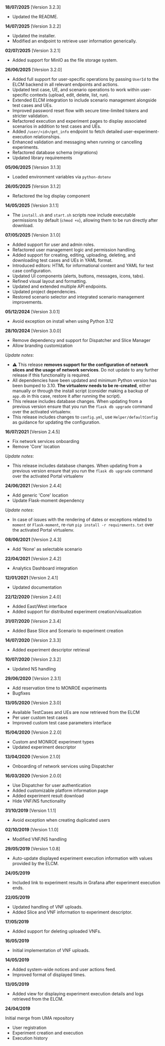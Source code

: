 **18/07/2025** [Version 3.2.3]

- Updated the README.

**14/07/2025** [Version 3.2.2]

- Updated the installer.
- Modified an endpoint to retrieve user information generically.

**02/07/2025** [Version 3.2.1]

 - Added support for MinIO as the file storage system.

**26/06/2025** [Version 3.2.0]

 - Added full support for user-specific operations by passing `UserId` to the ELCM backend in all relevant endpoints and actions.
 - Updated test case, UE, and scenario operations to work within user-specific contexts (upload, edit, delete, list, run).
 - Extended ELCM integration to include scenario management alongside test cases and UEs.
 - Improved password reset flow with secure time-limited tokens and stricter validation.
 - Refactored execution and experiment pages to display associated scenarios in addition to test cases and UEs.
 - Added `/user/<id>/get_info` endpoint to fetch detailed user-experiment-execution relationships.
 - Enhanced validation and messaging when running or cancelling experiments.
 - Refactored database schema (migrations)
 - Updated library requirements

**05/06/2025** [Version 3.1.3]  

 - Loaded environment variables via `python-dotenv`

**26/05/2025** [Version 3.1.2]  

 - Refactored the log display component

**14/05/2025** [Version 3.1.1]  

 - The `install.sh` and `start.sh` scripts now include executable permissions by default (`chmod +x`), allowing them to be run directly after download.

**07/05/2025** [Version 3.1.0]

 - Added support for user and admin roles.
 - Refactored user management logic and permission handling.
 - Added support for creating, editing, uploading, deleting, and downloading test cases and UEs in YAML format.
 - Introduced editors: HTML for informational content and YAML for test case configuration.
 - Updated UI components (alerts, buttons, messages, icons, tabs).
 - Refined visual layout and formatting.
 - Updated and extended multiple API endpoints.
 - Updated project dependencies.
 - Restored scenario selector and integrated scenario management improvements.

**05/12/2024** [Version 3.0.1]

 - Avoid exception on install when using Python 3.12

**28/10/2024** [Version 3.0.0]

 - Remove dependency and support for Dispatcher and Slice Manager
 - Allow branding customization

*Update notes*:
 - ⚠ This release **removes support for the configuration of network slices and the usage of network services**. Do not
   update to any further release if this functionality is required.
 - All dependencies have been updated and minimum Python version has been bumped to 3.10. **The virtualenv needs to be
   re-created**, either manually or through the install script (consider making a backup of `app.db` in this case,
   restore it after running the script).
 - This release includes database changes. When updating from a previous version ensure that you
   run the `flask db upgrade` command over the activated virtualenv.
 - This release includes changes to `config.yml`, use `Helper/defaultConfig` as guidance for updating the configuration.

**16/07/2021** [Version 2.4.5]

 - Fix network services onboarding
 - Remove 'Core' location

*Update notes*:
- This release includes database changes. When updating from a previous version ensure that you
run the `flask db upgrade` command over the activated Portal virtualenv

**24/06/2021** [Version 2.4.4]

 - Add generic 'Core' location
 - Update Flask-moment dependency

*Update notes*:
- In case of issues with the rendering of dates or exceptions related to `moment` or `Flask-moment`,
re-run `pip install -r requirements.txt` over the activated Portal virtualenv.

**08/06/2021** [Version 2.4.3]

 - Add 'None' as selectable scenario

**22/04/2021** [Version 2.4.2]

 - Analytics Dashboard integration

**12/01/2021** [Version 2.4.1]

 - Updated documentation

**22/12/2020** [Version 2.4.0]

 - Added East/West interface
 - Added support for distributed experiment creation/visualization

**31/07/2020** [Version 2.3.4]

 - Added Base Slice and Scenario to experiment creation

**14/07/2020** [Version 2.3.3]

 - Added experiment descriptor retrieval

**10/07/2020** [Version 2.3.2]

 - Updated NS handling

**29/06/2020** [Version 2.3.1]

 - Add reservation time to MONROE experiments
 - Bugfixes

**13/05/2020** [Version 2.3.0]

 - Available TestCases and UEs are now retrieved from the ELCM
 - Per user custom test cases
 - Improved custom test case parameters interface

**15/04/2020** [Version 2.2.0]

 - Custom and MONROE experiment types
 - Updated experiment descriptor

**13/04/2020** [Version 2.1.0]

 - Onboarding of network services using Dispatcher

**16/03/2020** [Version 2.0.0]

 - Use Dispatcher for user authentication
 - Added customizable platform information page
 - Added experiment result download
 - Hide VNF/NS functionality

**31/10/2019** [Version 1.1.1]

 - Avoid exception when creating duplicated users

**02/10/2019** [Version 1.1.0]

 - Modified VNF/NS handling

**29/05/2019** [Version 1.0.8]

 - Auto-update displayed experiment execution information with values provided by the ELCM.

**24/05/2019**

 - Included link to experiment results in Grafana after experiment execution ends.

**22/05/2019**

 - Updated handling of VNF uploads.
 - Added Slice and VNF information to experiment descriptor.

**17/05/2019**

 - Added support for deleting uploaded VNFs.

**16/05/2019**

 - Initial implementation of VNF uploads.

**14/05/2019**

 - Added system-wide notices and user actions feed.
 - Improved format of displayed times.

**13/05/2019**

 - Added view for displaying experiment execution details and logs retrieved from the ELCM.

**24/04/2019**

Initial merge from UMA repository

 - User registration
 - Experiment creation and execution
 - Execution history
